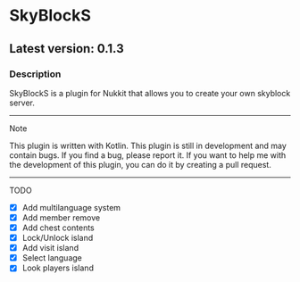 # SkyBlockS

## Latest version: 0.1.3

### Description
SkyBlockS is a plugin for Nukkit that allows you to create your own skyblock server.

---
> [!NOTE]
> This plugin is written with Kotlin.
> This plugin is still in development and may contain bugs.
> If you find a bug, please report it.
> If you want to help me with the development of this plugin, you can do it by creating a pull request.

---
TODO
- [x] Add multilanguage system
- [x] Add member remove
- [X] Add chest contents
- [x] Lock/Unlock island
- [x] Add visit island
- [x] Select language
- [x] Look players island